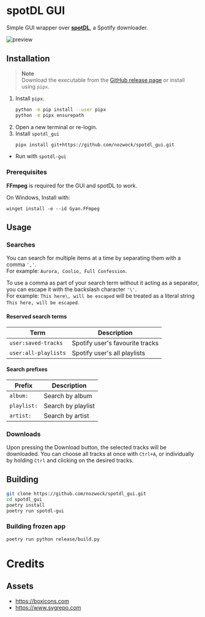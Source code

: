# spotDL GUI
Simple GUI wrapper over [**spotDL**](https://github.com/spotDL/spotify-downloader), a Spotify downloader.

![preview](https://github.com/nozwock/spotdl_gui/assets/57829219/0f4f7173-1d65-4ae6-a46f-9f5602d86e81)

## Installation
> **Note**\
> Download the executable from the [GitHub release page](https://github.com/nozwock/spotdl_gui/releases) or install using `pipx`.

1. Install `pipx`.
    ```sh
    python -m pip install --user pipx
    python -m pipx ensurepath
    ```
2. Open a new terminal or re-login.
3. Install `spotdl_gui`
    ```sh
    pipx install git+https://github.com/nozwock/spotdl_gui.git
    ```

- Run with `spotdl-gui`

### Prerequisites
**FFmpeg** is required for the GUI and spotDL to work.

On Windows, Install with:
```console
winget install -e --id Gyan.FFmpeg
```

## Usage
### Searches
You can search for multiple items at a time by separating them with a comma `','`. \
For example: `Aurora, Coolio, Full Confession`.

To use a comma as part of your search term without it acting as a separator, you can escape it with the backslash character `'\'`. \
For example: `This here\, will be escaped` will be treated as a literal string `This here, will be escaped`.

#### Reserved search terms
| Term                 | Description                     |
| -------------------- | ------------------------------- |
| `user:saved-tracks`  | Spotify user's favourite tracks |
| `user:all-playlists` | Spotify user's all playlists    |

#### Search prefixes
| Prefix      | Description        |
| ----------- | ------------------ |
| `album:`    | Search by album    |
| `playlist:` | Search by playlist |
| `artist:`   | Search by artist   |

### Downloads
Upon pressing the Download button, the selected tracks will be downloaded. You can choose all tracks at once with `Ctrl+A`, or individually by holding `Ctrl` and clicking on the desired tracks.

## Building
```sh
git clone https://github.com/nozwock/spotdl_gui.git
cd spotdl_gui
poetry install
poetry run spotdl-gui
```

### Building frozen app 
```sh
poetry run python release/build.py
```

# Credits
## Assets
- https://boxicons.com
- https://www.svgrepo.com